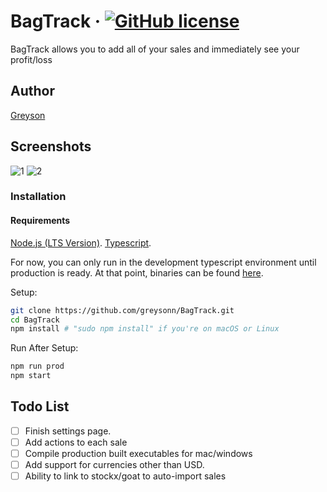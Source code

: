 # BagTrack &middot; [![GitHub license](https://img.shields.io/badge/license-MIT-blue.svg)](https://github.com/greysonn/BagTrack/blob/master/LICENSE)
BagTrack allows you to add all of your sales and immediately see your profit/loss

## Author

[Greyson](https://github.com/greysonn)

## Screenshots
![1](https://i.imgur.com/bKOCEw6.png)
![2](https://i.imgur.com/CGIHstW.png)

### Installation

#### Requirements
[Node.js (LTS Version)](http://nodejs.org/).
[Typescript](https://www.typescriptlang.org/#download-links).

For now, you can only run in the development typescript environment until production is ready. At that point, binaries can be found [here](https://github.com/greysonn/BagTrack/releases).

Setup:

```sh
git clone https://github.com/greysonn/BagTrack.git
cd BagTrack
npm install # "sudo npm install" if you're on macOS or Linux
```

Run After Setup:

```sh
npm run prod
npm start
```


## Todo List
- [ ] Finish settings page.
- [ ] Add actions to each sale
- [ ] Compile production built executables for mac/windows
- [ ] Add support for currencies other than USD.
- [ ] Ability to link to stockx/goat to auto-import sales

